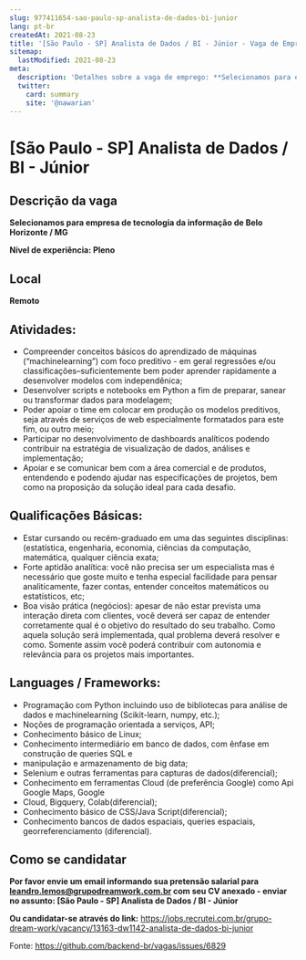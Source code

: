 ```yaml
---
slug: 977411654-sao-paulo-sp-analista-de-dados-bi-junior
lang: pt-br
createdAt: 2021-08-23
title: '[São Paulo - SP] Analista de Dados / BI - Júnior - Vaga de Emprego'
sitemap:
  lastModified: 2021-08-23
meta:
  description: 'Detalhes sobre a vaga de emprego: **Selecionamos para empresa de tecnologia da informação de Belo Horizonte / MG** **Nível de experiência: Pleno**'
  twitter:
    card: summary
    site: '@nawarian'
---
```


# [São Paulo - SP] Analista de Dados / BI - Júnior

## Descrição da vaga

**Selecionamos para empresa de tecnologia da informação de Belo Horizonte / MG**

**Nível de experiência: Pleno**

## Local
**Remoto**

## Atividades:

- Compreender conceitos básicos do aprendizado de máquinas (“machinelearning”) com foco preditivo - em geral regressões e/ou classificações–suficientemente bem poder aprender rapidamente a desenvolver modelos com independênica;
- Desenvolver scripts e notebooks em Python a fim de preparar, sanear ou transformar dados para modelagem;
- Poder apoiar o time em colocar em produção os modelos preditivos, seja através de serviços de web especialmente formatados para este fim, ou outro meio;
- Participar no desenvolvimento de dashboards analíticos podendo contribuir na estratégia de visualização de dados, análises e implementação;
- Apoiar e se comunicar bem com a área comercial e de produtos, entendendo e podendo ajudar nas especificações de projetos, bem como na proposição da solução ideal para cada desafio.

## Qualificações Básicas:

- Estar cursando ou recém-graduado em uma das seguintes disciplinas: (estatística, engenharia, economia, ciências da computação, matemática, qualquer ciência exata;
- Forte aptidão analítica: você não precisa ser um especialista mas é necessário que goste muito e tenha especial facilidade para pensar analiticamente, fazer contas, entender conceitos matemáticos ou estatísticos, etc;
- Boa visão prática (negócios): apesar de não estar prevista uma interação direta com clientes, você deverá ser capaz de entender corretamente qual é o objetivo do resultado do seu trabalho. Como aquela solução será implementada, qual problema deverá resolver e como. Somente assim você poderá contribuir com autonomia e relevância para os projetos mais importantes.

## Languages / Frameworks:

- Programação com Python incluindo uso de bibliotecas para análise de dados e machinelearning (Scikit-learn, numpy, etc.);
- Noções de programação orientada a serviços, API;
- Conhecimento básico de Linux;
- Conhecimento intermediário em banco de dados, com ênfase em construção de queries SQL e
- manipulação e armazenamento de big data;
- Selenium e outras ferramentas para capturas de dados(diferencial);
- Conhecimento em ferramentas Cloud (de preferência Google) como Api Google Maps, Google
- Cloud, Bigquery, Colab(diferencial);
- Conhecimento básico de CSS/Java Script(diferencial);
- Conhecimento bancos de dados espaciais, queries espaciais, georreferenciamento (diferencial).

## Como se candidatar

**Por favor envie um email informando sua pretensão salarial para leandro.lemos@grupodreamwork.com.br com seu CV anexado - enviar no assunto: [São Paulo - SP] Analista de Dados / BI - Júnior**

**Ou candidatar-se através do link:** https://jobs.recrutei.com.br/grupo-dream-work/vacancy/13163-dw1142-analista-de-dados-bi-junior

Fonte: https://github.com/backend-br/vagas/issues/6829